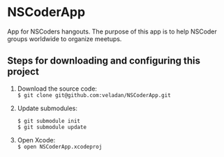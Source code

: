 NSCoderApp
==========

App for NSCoders hangouts. The purpose of this app is to help NSCoder groups worldwide to organize meetups.

## Steps for downloading and configuring this project

1. Download the source code:    
 	``$ git clone git@github.com:veladan/NSCoderApp.git``
2. Update submodules:    

	```
	$ git submodule init      
	$ git submodule update    
	```

3. Open Xcode:   
	``$ open NSCoderApp.xcodeproj``
